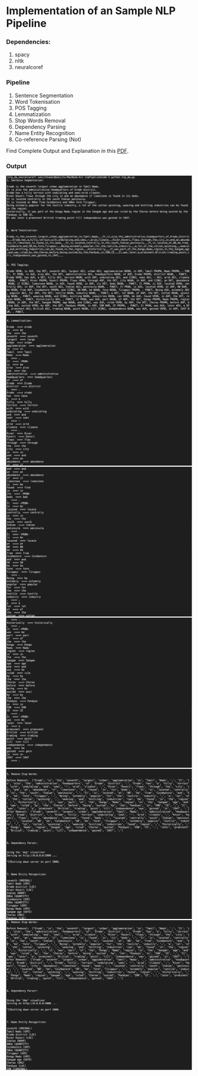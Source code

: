 # Implementation of an Sample NLP Pipeline

### Dependencies:
1. spacy
2. nltk
3. neuralcoref


### Pipeline
1. Sentence Segmentation
2. Word Tokenisation
3. POS Tagging
4. Lemmatization
5. Stop Words Removal
6. Dependency Parsing
7. Name Entity Recognition
8. Co-reference Parsing (Not)

Find Complete Output and Explanation in this [PDF](./doc.pdf).

### Output

![](img/1.png)
![](img/2.png)
![](img/3.png)
![](img/4.png)
![](img/5.png)
![](img/6.png)

